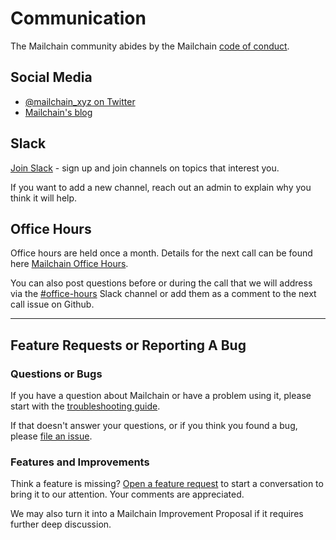 # Communication

The Mailchain community abides by the Mailchain [code of conduct][code_of_conduct].

## Social Media

* [@mailchain_xyz on Twitter][twitter]
* [Mailchain's blog][blog]

## Slack

[Join Slack][slack_join] - sign up and join channels on topics that interest you.

If you want to add a new channel, reach out an admin to explain why you think it will help.

## Office Hours

Office hours are held once a month. Details for the next call can be found here [Mailchain Office Hours][github_office_hours].

You can also post questions before or during the call that we will address via the [#office-hours][slack_office_hours] Slack channel or add them as a comment to the next call issue on Github.

---

## Feature Requests or Reporting A Bug

### Questions or Bugs

If you have a question about Mailchain or have a problem using it, please start with the [troubleshooting guide][troubleshooting_guide].

If that doesn't answer your questions, or if you think you found a bug, please [file an issue][file_an_issue].

### Features and Improvements

Think a feature is missing? [Open a feature request][open_feature_request] to start a conversation to bring it to our attention. Your comments are appreciated.

We may also turn it into a Mailchain Improvement Proposal if it requires further deep discussion.

[blog]: <https://medium.com/@Mailchain_xyz>
[code_of_conduct]: </code-of-conduct.md>
[file_an_issue]: <https://github.com/mailchain/mailchain/issues/new?assignees=&labels=bug&template=bug_report.md>
[github_office_hours]: <https://github.com/mailchain/mailchain/labels/Office%20Hours>
[open_feature_request]: <https://github.com/mailchain/mailchain/issues/new?assignees=&labels=enhancement&template=feature_request.md>
[slack_join]: <https://join.slack.com/t/mailchain/shared_invite/enQtODE4MjE4OTk4OTQ5LWI1MmQwZjcxMTRkZWI0Njc5MWVkZDMzOGE1NDllM2U0MDE4YWMwZGVlZmQ5ZjFlOGNlZDVkYWYzNmQ4ZDJlZmE>
[slack_office_hours]: <https://mailchain.slack.com/messages/office-hours>
[troubleshooting_guide]: <https://docs.mailchain.xyz/troubleshooting/troubleshooting>
[twitter]: <https://twitter.com/mailchain_xyz>
